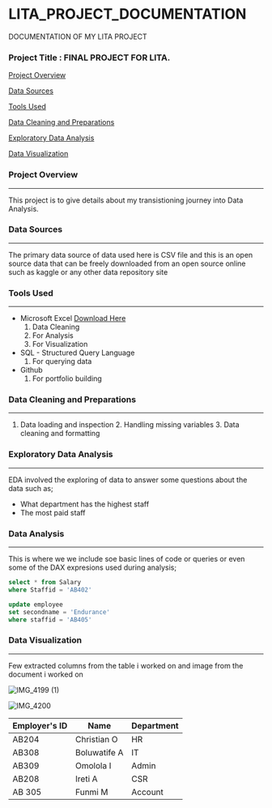 # LITA_PROJECT_DOCUMENTATION
DOCUMENTATION OF MY LITA PROJECT 

### Project Title : FINAL PROJECT FOR LITA.

[Project Overview](#project~overview)

[Data Sources](#data~sources)

[Tools Used](#tools~used)

[Data Cleaning and Preparations](#data~cleaning~and~preparations)

[Exploratory Data Analysis](#exploratory~data~analysis)


[Data Visualization](#data~visualization)


### Project Overview
---
This project is to give details about my transistioning journey into Data Analysis.

### Data Sources
---
The primary data source of data used here is CSV file and this is an open source data that can be freely downloaded from an open source online such as kaggle or any other data repository site 

### Tools Used 
---
- Microsoft Excel  [Download Here](https://wwwmicrosoft.com)
    1. Data Cleaning
    2. For Analysis 
    3. For Visualization
- SQL - Structured Query Language 
    1. For querying data
- Github 
   1. For portfolio building 

### Data Cleaning and Preparations
---
1. Data loading and inspection
   2. Handling missing variables
   3. Data cleaning and formatting

### Exploratory Data Analysis
---
EDA involved the exploring of data to answer some questions about the data such as; 
- What department has the highest staff
- The most paid staff

### Data Analysis
---
This is where we we include soe basic lines of code or queries or even some of the DAX expresions used during analysis;

``` SQL
select * from Salary
where Staffid = 'AB402'

update employee
set secondname = 'Endurance'
where staffid = 'AB405'
```

### Data Visualization
---
Few extracted columns from the table i worked on and image from the document i worked on


![IMG_4199 (1)](https://github.com/user-attachments/assets/d687b0c4-9ae1-4a12-aef7-7f52f61f70ab)


![IMG_4200](https://github.com/user-attachments/assets/5b6a139d-0c29-4fc8-a945-477454be9777)

|Employer's ID|Name| Department|
|-------------|---------|---------|
|AB204| Christian O| HR|
|AB308| Boluwatife A| IT|
|AB309| Omolola I|Admin|
|AB208| Ireti A| CSR|
|AB 305| Funmi M| Account|

